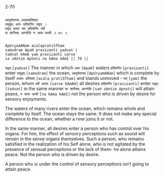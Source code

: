 ## <a name='_70'></a>
2-70


```shloka-sa

आपूर्यमाणम् अचलप्रतिष्ठम्
समुद्रम् आपः प्रविशन्ति यद्वत् ।
तद्वत् कामा यम् प्रविशन्ति सर्वे
स शान्तिम् आप्नोति न काम कामी ॥ ७० ॥

```
```shloka-sa-hk

ApUryamANam acalapratiSTham
samudram ApaH pravizanti yadvat |
tadvat kAmA yam pravizanti sarve
sa zAntim Apnoti na kAma kAmI || 70 ||

```
`यद्वत्` `[yadvat]` The manner in which `आपः` `[ApaH]` waters `प्रविशन्ति` `[pravizanti]` enter `समुद्रम्` `[samudram]` the ocean, `आपूर्यमाणम्` `[ApUryamANam]` which is complete by itself `अचल प्रतिष्ठम्` `[acala pratiSTham]` and stands unmoved - `यम्` `[yam]` the person, whom `सर्वे कामाः` `[sarve kAmAH]` all desires `प्रविशन्ति` `[pravizanti]` enter `तद्वत्` `[tadvat]` in the same manner `सः शान्तिम् आप्नोति` `[saH zAntim Apnoti]` will attain peace, `न काम कामी` `[na kAma kAmI]` not the person who is driven by desire for sensory enjoyments.

The waters of many rivers enter the ocean, which remains whole and complete by itself. The ocean stays the same. It does not make any special difference to the ocean, whether a river joins it or not. 

In the same manner, all desires enter a person who has control over his organs. For him, the effect of sensory perceptions such as sound will remain in the sense organs themselves. Such a person, who remains satisfied in the realization of his Self alone, who is not agitated by the presence of sensual perceptions or the lack of them- he alone attains peace. Not the person who is driven by desire. 

A person who is under the control of sensory perceptions isn’t going to attain peace.


